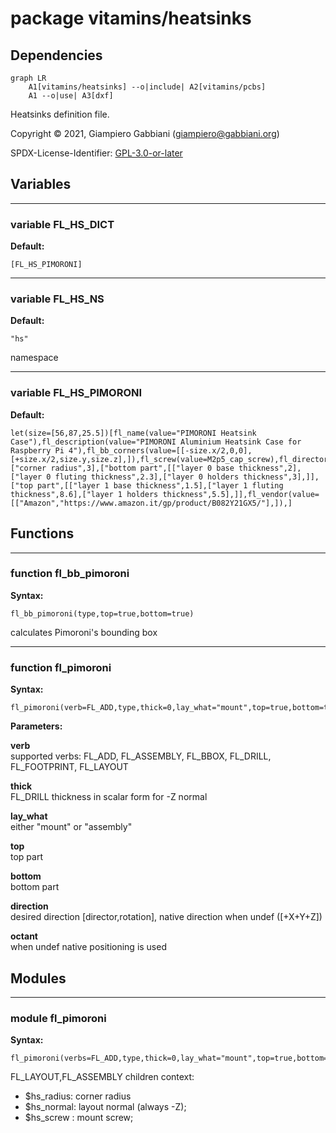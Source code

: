 # package vitamins/heatsinks

## Dependencies

```mermaid
graph LR
    A1[vitamins/heatsinks] --o|include| A2[vitamins/pcbs]
    A1 --o|use| A3[dxf]
```

Heatsinks definition file.

Copyright © 2021, Giampiero Gabbiani (giampiero@gabbiani.org)

SPDX-License-Identifier: [GPL-3.0-or-later](https://spdx.org/licenses/GPL-3.0-or-later.html)


## Variables

---

### variable FL_HS_DICT

__Default:__

    [FL_HS_PIMORONI]

---

### variable FL_HS_NS

__Default:__

    "hs"

namespace

---

### variable FL_HS_PIMORONI

__Default:__

    let(size=[56,87,25.5])[fl_name(value="PIMORONI Heatsink Case"),fl_description(value="PIMORONI Aluminium Heatsink Case for Raspberry Pi 4"),fl_bb_corners(value=[[-size.x/2,0,0],[+size.x/2,size.y,size.z],]),fl_screw(value=M2p5_cap_screw),fl_director(value=+FL_Z),fl_rotor(value=+FL_X),fl_dxf(value="vitamins/pimoroni.dxf"),["corner radius",3],["bottom part",[["layer 0 base thickness",2],["layer 0 fluting thickness",2.3],["layer 0 holders thickness",3],]],["top part",[["layer 1 base thickness",1.5],["layer 1 fluting thickness",8.6],["layer 1 holders thickness",5.5],]],fl_vendor(value=[["Amazon","https://www.amazon.it/gp/product/B082Y21GX5/"],]),]

## Functions

---

### function fl_bb_pimoroni

__Syntax:__

```text
fl_bb_pimoroni(type,top=true,bottom=true)
```

calculates Pimoroni's bounding box


---

### function fl_pimoroni

__Syntax:__

```text
fl_pimoroni(verb=FL_ADD,type,thick=0,lay_what="mount",top=true,bottom=true,direction,octant)
```

__Parameters:__

__verb__  
supported verbs: FL_ADD, FL_ASSEMBLY, FL_BBOX, FL_DRILL, FL_FOOTPRINT, FL_LAYOUT

__thick__  
FL_DRILL thickness in scalar form for -Z normal

__lay_what__  
either "mount" or "assembly"

__top__  
top part

__bottom__  
bottom part

__direction__  
desired direction [director,rotation], native direction when undef ([+X+Y+Z])

__octant__  
when undef native positioning is used


## Modules

---

### module fl_pimoroni

__Syntax:__

    fl_pimoroni(verbs=FL_ADD,type,thick=0,lay_what="mount",top=true,bottom=true,direction,octant)

FL_LAYOUT,FL_ASSEMBLY children context:
  - $hs_radius: corner radius
  - $hs_normal: layout normal (always -Z);
  - $hs_screw : mount screw;


